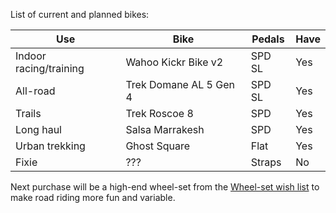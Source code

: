 List of current and planned bikes:

| Use                    | Bike                   | Pedals | Have |
| ---------------------- | ---------------------- | ------ | ---- |
| Indoor racing/training | Wahoo Kickr Bike v2    | SPD SL | Yes  |
| All-road               | Trek Domane AL 5 Gen 4 | SPD SL | Yes  |
| Trails                 | Trek Roscoe 8          | SPD    | Yes  |
| Long haul              | Salsa Marrakesh        | SPD    | Yes  |
| Urban trekking         | Ghost Square           | Flat   | Yes  |
| Fixie                  | ???                    | Straps | No   |

Next purchase will be a high-end wheel-set from the [Wheel-set wish list](Wheel-set%20wish%20list.md) to make road riding more fun and variable.